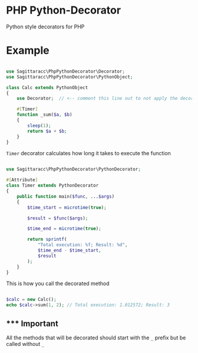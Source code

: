 # PHP Python-Decorator
Python style decorators for PHP

# Example
```php

use Sagittaracc\PhpPythonDecorator\Decorator;
use Sagittaracc\PhpPythonDecorator\PythonObject;

class Calc extends PythonObject
{
    use Decorator;  // <-- comment this line out to not apply the decorators

    #[Timer]
    function _sum($a, $b)
    {
        sleep(1);
        return $a + $b;
    }
}
```
`Timer` decorator calculates how long it takes to execute the function
```php

use Sagittaracc\PhpPythonDecorator\PythonDecorator;

#[Attribute]
class Timer extends PythonDecorator
{
    public function main($func, ...$args)
    {
        $time_start = microtime(true);

        $result = $func($args);

        $time_end = microtime(true);

        return sprintf(
            "Total execution: %f; Result: %d",
            $time_end - $time_start,
            $result
        );
    }
}
```
This is how you call the decorated method
```php

$calc = new Calc();
echo $calc->sum(1, 2); // Total execution: 1.012572; Result: 3

```

## *** Important
All the methods that will be decorated should start with the `_` prefix but be called without `_`
